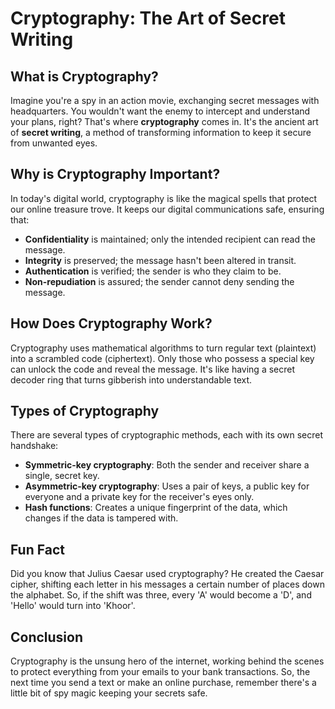 # Cryptography: The Art of Secret Writing

## What is Cryptography?

Imagine you're a spy in an action movie, exchanging secret messages with headquarters. You wouldn't want the enemy to intercept and understand your plans, right? That's where **cryptography** comes in. It's the ancient art of **secret writing**, a method of transforming information to keep it secure from unwanted eyes.

## Why is Cryptography Important?

In today's digital world, cryptography is like the magical spells that protect our online treasure trove. It keeps our digital communications safe, ensuring that:

- **Confidentiality** is maintained; only the intended recipient can read the message.
- **Integrity** is preserved; the message hasn't been altered in transit.
- **Authentication** is verified; the sender is who they claim to be.
- **Non-repudiation** is assured; the sender cannot deny sending the message.

## How Does Cryptography Work?

Cryptography uses mathematical algorithms to turn regular text (plaintext) into a scrambled code (ciphertext). Only those who possess a special key can unlock the code and reveal the message. It's like having a secret decoder ring that turns gibberish into understandable text.

## Types of Cryptography

There are several types of cryptographic methods, each with its own secret handshake:

- **Symmetric-key cryptography**: Both the sender and receiver share a single, secret key.
- **Asymmetric-key cryptography**: Uses a pair of keys, a public key for everyone and a private key for the receiver's eyes only.
- **Hash functions**: Creates a unique fingerprint of the data, which changes if the data is tampered with.

## Fun Fact

Did you know that Julius Caesar used cryptography? He created the Caesar cipher, shifting each letter in his messages a certain number of places down the alphabet. So, if the shift was three, every 'A' would become a 'D', and 'Hello' would turn into 'Khoor'.

## Conclusion

Cryptography is the unsung hero of the internet, working behind the scenes to protect everything from your emails to your bank transactions. So, the next time you send a text or make an online purchase, remember there's a little bit of spy magic keeping your secrets safe.
